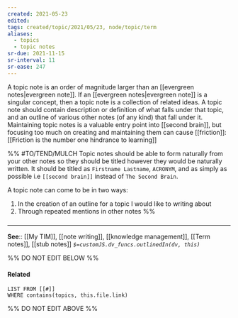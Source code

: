 ```yaml
---
created: 2021-05-23
edited: 
tags: created/topic/2021/05/23, node/topic/term 
aliases:
  - topics
  - topic notes
sr-due: 2021-11-15
sr-interval: 11
sr-ease: 247
---
```


A topic note is an order of magnitude larger than an [[evergreen notes|evergreen note]].
If an [[evergreen notes|evergreen note]] is a singular concept, then a topic note is a collection of related ideas.
A topic note should contain description or definition of what falls under that topic,
and an outline of various other notes (of any kind) that fall under it.
Maintaining topic notes is a valuable entry point into [[second brain]],
but focusing too much on creating and maintaining them can cause [[friction]]: 
[[Friction is the number one hindrance to learning]]

%%
#TO/TEND/MULCH 
Topic notes should be able to form naturally from your other notes so they should be titled however they would be naturally written. It should be titled as `Firstname Lastname`, `ACRONYM`, and as simply as possible i.e `[[second brain]]` instead of `The Second Brain`.  

A topic note can come to be in two ways:
1. In the creation of an outline for a topic I would like to writing about
2. Through repeated mentions in other notes
%%

### <hr class="footnote"/>

**See**:: [[My TIM]], [[note writing]], [[knowledge management]], [[Term notes]], [[stub notes]]
*`$=customJS.dv_funcs.outlinedIn(dv, this)`*

%% DO NOT EDIT BELOW %%
#### Related 
```dataview
LIST FROM [[#]]
WHERE contains(topics, this.file.link)
```
%% DO NOT EDIT ABOVE %%
